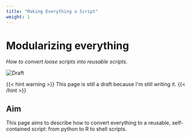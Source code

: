 ```yaml
---
title: "Making Everything a Script"
weight: 1
---
```


# Modularizing everything
*How to convert loose scripts into reusable scripts.*

![Draft](https://img.shields.io/badge/status-draft-red)

{{< hint warning >}}
This page is still a draft because I'm still writing it.
{{< /hint >}}

## Aim
This page aims to describe how to convert everything to a reusable, self-contained script: from python to R to shell scripts.
